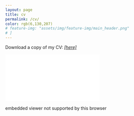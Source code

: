 ```yaml
---
layout: page
title: cv
permalink: /cv/
color: rgb(6,130,207)
# feature-img: "assets/img/feature-img/main_header.png"
# ]
---
```


Download a copy of my CV: [*[here]*](/assets/pdf/Brenner_CV_2022-10-25.pdf)

<!-- I need to figure out the width situation - -->
<!-- <object data="/assets/pdf/CV_Apr29_2021.pdf" type="application/pdf" width="2500px" height="750px">
    <embed src="/assets/pdf/CV_Apr29_2021.pdf" type="application/pdf">
        <p>not supported by browser</p>
    </embed>
</object> -->


<object data="/assets/pdf/Brenner_CV_2022-10-25.pdf" type="application/pdf" width="80%" height="750px">
    <embed src="/assets/pdf/Brenner_CV_2022-10-25.pdf" type="application/pdf">
        <p>embedded viewer not supported by this browser</p>
    </embed>    
</object>

